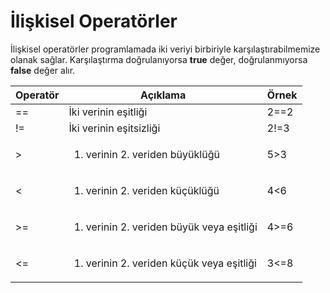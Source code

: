 # İlişkisel Operatörler

İlişkisel operatörler programlamada iki veriyi birbiriyle karşılaştırabilmemize olanak sağlar. Karşılaştırma doğrulanıyorsa **true** değer, doğrulanmıyorsa **false** değer alır.

| Operatör | Açıklama                                                 | Örnek |
| -------- | -------------------------------------------------------- | ----- |
| ==       | İki verinin eşitliği                                     | 2==2  |
| !=       | İki verinin eşitsizliği                                  | 2!=3  |
| >        | <ol><li>verinin 2. veriden büyüklüğü</li></ol>           | 5>3   |
| <        | <ol><li>verinin 2. veriden küçüklüğü</li></ol>           | 4<6   |
| >=       | <ol><li>verinin 2. veriden büyük veya eşitliği</li></ol> | 4>=6  |
| <=       | <ol><li>verinin 2. veriden küçük veya eşitliği</li></ol> | 3<=8  |
